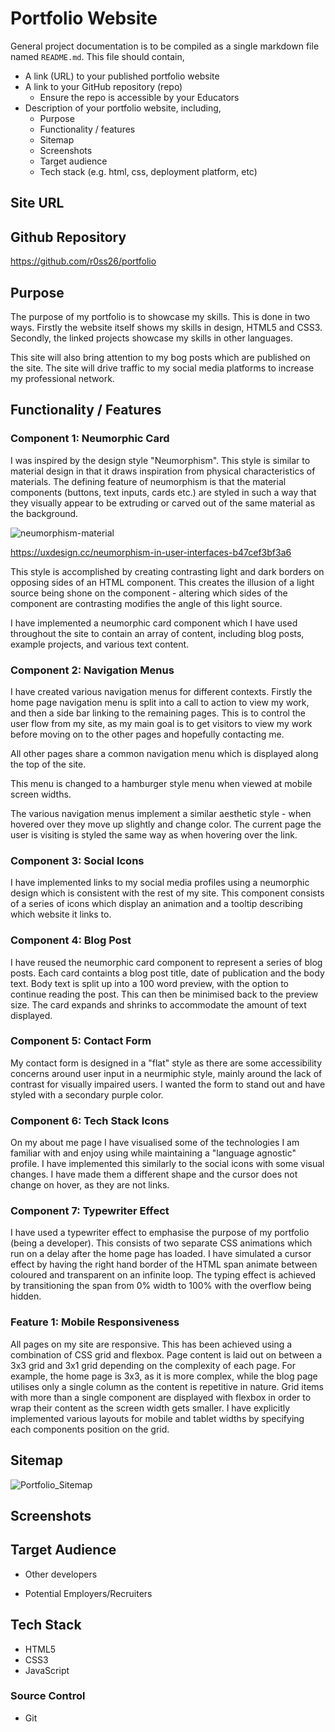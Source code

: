 # Portfolio Website



General project documentation is to be compiled as a single markdown file named `README.md`. This file should contain,

- A link (URL) to your published portfolio website
- A link to your GitHub repository (repo)
  - Ensure the repo is accessible by your Educators
- Description of your portfolio website, including,
  - Purpose
  - Functionality / features
  - Sitemap
  - Screenshots
  - Target audience
  - Tech stack (e.g. html, css, deployment platform, etc)

## Site URL



## Github Repository

https://github.com/r0ss26/portfolio

## Purpose

The purpose of my portfolio is to showcase my skills. This is done in two ways. Firstly the website itself shows my skills in design, HTML5 and CSS3. Secondly, the linked projects showcase my skills in other languages. 

This site will also bring attention to my bog posts which are published on the site. The site will drive traffic to my social media platforms to increase my professional network.

## Functionality / Features

### Component 1: Neumorphic Card

I was inspired by the design style "Neumorphism". This style is similar to material design in that it draws inspiration from physical characteristics of materials. The defining feature of neumorphism is that the material components (buttons, text inputs, cards etc.) are styled in such a way that they visually appear to be extruding or carved out of the same material as the background. 

![neumorphism-material](/home/ross/Documents/Assignments/Portfolio_Site/docs/neumorphism-material.jpeg)

https://uxdesign.cc/neumorphism-in-user-interfaces-b47cef3bf3a6

This style is accomplished by creating contrasting light and dark borders on opposing sides of an HTML component. This creates the illusion of a light source being shone on the component - altering which sides of the component are contrasting modifies the angle of this light source.

I have implemented a neumorphic card component which I have used throughout the site to contain an array of content, including blog posts, example projects, and various text content.

### Component 2: Navigation Menus

I have created various navigation menus for different contexts. Firstly the home page navigation menu is split into a call to action to view my work, and then a side bar linking to the remaining pages. This is to control the user flow from my site, as my main goal is to get visitors to view my work before moving on to the other pages and hopefully contacting me.

All other pages share a common navigation menu which is displayed along the top of the site.

This menu is changed to a hamburger style menu when viewed at mobile screen widths.

The various navigation menus implement a similar aesthetic style - when hovered over they move up slightly and change color. The current page the user is visiting is styled the same way as when hovering over the link.

### Component 3: Social Icons

I have implemented links to my social media profiles using a neumorphic design which is consistent with the rest of my site. This component consists of a series of icons which display an animation and a tooltip describing which website it links to. 

### Component 4: Blog Post

I have reused the neumorphic card component to represent a series of blog posts. Each card containts a blog post title, date of publication and the body text. Body text is split up into a 100 word preview, with the option to continue reading the post. This can then be minimised back to the preview size. The card expands and shrinks to accommodate the amount of text displayed.

### Component 5: Contact Form

My contact form is designed in a "flat" style as there are some accessibility concerns around user input in a neurmiphic style, mainly around the lack of contrast for visually impaired users. I wanted the form to stand out and have styled with a secondary purple color.

### Component 6: Tech Stack Icons

On my about me page I have visualised some of the technologies I am familiar with and enjoy using while maintaining a "language agnostic" profile. I have implemented this similarly to the social icons with some visual changes. I have made them a different shape and the cursor does not change on hover, as they are not links. 

### Component 7: Typewriter Effect

I have used a typewriter effect to emphasise the purpose of my portfolio (being a developer). This consists of two separate CSS animations which run on a delay after the home page has loaded. I have simulated a cursor effect by having the right hand border of the HTML span animate between coloured and transparent on an infinite loop. The typing effect is achieved by transitioning the span from 0% width to 100% with the overflow being hidden.

### Feature 1:  Mobile Responsiveness

All pages on my site are responsive. This has been achieved using a combination of CSS grid and flexbox. Page content is laid out on between a 3x3 grid and 3x1 grid depending on the complexity of each page. For example, the home page is 3x3, as it is more complex, while the blog page utilises only a single column as the content is repetitive in nature. Grid items with more than a single component are displayed with flexbox in order to wrap their content as the screen width gets smaller. I have explicitly implemented various layouts for mobile and tablet widths by specifying each components position on the grid. 



## Sitemap

![Portfolio_Sitemap](/home/ross/Documents/Assignments/Portfolio_Site/docs/Portfolio_Sitemap.png)

## Screenshots



## Target Audience

- Other developers

- Potential Employers/Recruiters

## Tech Stack

- HTML5
- CSS3
- JavaScript

### Source Control

- Git

